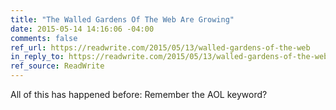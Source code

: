 ```yaml
---
title: "The Walled Gardens Of The Web Are Growing"
date: 2015-05-14 14:16:06 -04:00
comments: false
ref_url: https://readwrite.com/2015/05/13/walled-gardens-of-the-web
in_reply_to: https://readwrite.com/2015/05/13/walled-gardens-of-the-web
ref_source: ReadWrite
---
```


All of this has happened before: Remember the AOL keyword? 